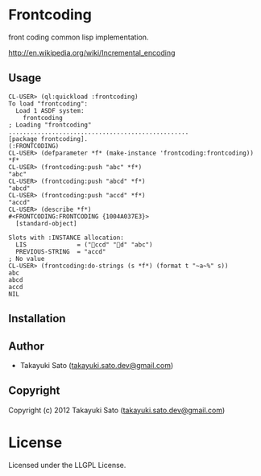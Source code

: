 # Frontcoding

front coding common lisp implementation.

http://en.wikipedia.org/wiki/Incremental_encoding

## Usage

```
CL-USER> (ql:quickload :frontcoding)
To load "frontcoding":
  Load 1 ASDF system:
    frontcoding
; Loading "frontcoding"
..................................................
[package frontcoding].
(:FRONTCODING)
CL-USER> (defparameter *f* (make-instance 'frontcoding:frontcoding))
*F*
CL-USER> (frontcoding:push "abc" *f*)
"abc"
CL-USER> (frontcoding:push "abcd" *f*)
"abcd"
CL-USER> (frontcoding:push "accd" *f*)
"accd"
CL-USER> (describe *f*)
#<FRONTCODING:FRONTCODING {1004A037E3}>
  [standard-object]

Slots with :INSTANCE allocation:
  LIS              = ("ccd" "d" " abc")
  PREVIOUS-STRING  = "accd"
; No value
CL-USER> (frontcoding:do-strings (s *f*) (format t "~a~%" s))
abc
abcd
accd
NIL
```

## Installation



## Author

* Takayuki Sato (takayuki.sato.dev@gmail.com)

## Copyright

Copyright (c) 2012 Takayuki Sato (takayuki.sato.dev@gmail.com)

# License

Licensed under the LLGPL License.
